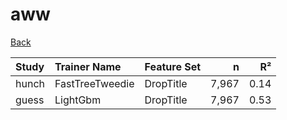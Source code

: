 # aww

[Back](../index.md)

|Study|Trainer Name|Feature Set|n|R²|
|:---|:---|:---|---:|---:|
|hunch|FastTreeTweedie|DropTitle|7,967|0.14|
|guess|LightGbm|DropTitle|7,967|0.53|

